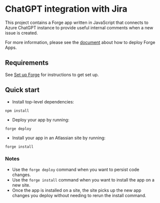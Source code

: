 # ChatGPT integration with Jira

This project contains a Forge app written in JavaScript that connects to Azure ChatGPT instance to provide useful internal comments when a new issue is created.

For more information, please see the [document](https://docs.google.com/document/d/1FESPEJdeH53Vir_IRxBnY5DnD8k7Nrd8OaOEEYSMVhc/edit?usp=sharing) about how to deploy Forge Apps.

## Requirements

See [Set up Forge](https://developer.atlassian.com/platform/forge/set-up-forge/) for instructions to get set up.

## Quick start
- Install top-level dependencies:
```
npm install
```

- Deploy your app by running:
```
forge deploy
```

- Install your app in an Atlassian site by running:
```
forge install
```

### Notes
- Use the `forge deploy` command when you want to persist code changes.
- Use the `forge install` command when you want to install the app on a new site.
- Once the app is installed on a site, the site picks up the new app changes you deploy without needing to rerun the install command.
